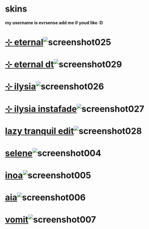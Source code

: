 # skins
#### my username is evrsense add me if youd like :D

# [⊹ eternal](https://www.mediafire.com/file/217h1wqyndpz0sq/%25E2%258A%25B9_eternal.osk/file)![screenshot025](https://github.com/evrsense/skins/assets/158487080/d2d0ebe1-63ea-47ff-923d-55902c3cc994)

# [⊹ eternal dt](https://www.mediafire.com/file/ovtudi8fok4eqi4/⊹+eternal+dt.osk/file)![screenshot029](https://github.com/evrsense/skins/assets/158487080/0c5c4629-4daf-4503-afa3-2a293dc6b6f0)

# [⊹ ilysia](https://www.mediafire.com/file/fdr071mkao2b16u/-_%25E2%258A%25B9_ilysia.osk/file)![screenshot026](https://github.com/evrsense/skins/assets/158487080/dced346c-3270-4575-9dc1-af9dd87c90cc)


# [⊹ ilysia instafade](https://www.mediafire.com/file/093ssywt5gjpvti/%25E2%258A%25B9_ilysia_instafade.osk/file)![screenshot027](https://github.com/evrsense/skins/assets/158487080/d496a3b2-8a32-4588-bbef-12b098a3a737)

# [ lazy tranquil edit](https://www.mediafire.com/file/0r7sckurmbmtx08/tranquil+edit.osk/file)![screenshot028](https://github.com/evrsense/skins/assets/158487080/405ef599-bcef-4dbe-ad7f-63ae1a4d0168)



# [selene](https://www.mediafire.com/file/dy6xxyyyb8k8v7y/selene.osk/file)![screenshot004](https://github.com/silveine/skins/assets/130988602/aff9bfb2-2358-448b-a0bd-8793bdfde704)



# [inoa](https://www.mediafire.com/file/4ngb34tmduq8o00/-_%25E2%258A%25B9_inoa.osk/file)![screenshot005](https://github.com/silveine/skins/assets/130988602/c815b0ec-62b7-4ce7-8eb3-dc44e46d4761)



# [aia](https://www.mediafire.com/file/8dggnirxm83dc5v/-_%25E2%258A%25B9_aia.osk/file)![screenshot006](https://github.com/silveine/skins/assets/130988602/b73bc7b4-8117-4878-96d3-0603308fbb1c)

# [vomit](https://www.mediafire.com/file/r2ezfn6a1e6y08v/vomit.osk/file)![screenshot007](https://github.com/silveine/skins/assets/130988602/8d78adb5-10a1-460b-a922-6500dda5f4f9)
